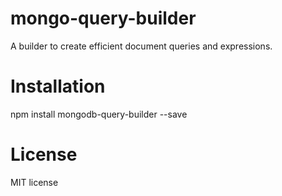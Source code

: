 # mongo-query-builder
A builder to create efficient document queries and expressions.

# Installation
npm install mongodb-query-builder --save

# License
MIT license
